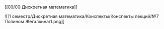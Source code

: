[[00/00 Дискретная математика]]

![[1 семестр/Дискретная математика/Конспекты/Конспекты лекций/№7 Полином Жегалкина/1.png]]